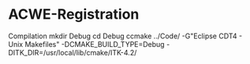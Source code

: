 ACWE-Registration
=================

Compilation
mkdir Debug
cd Debug
ccmake ../Code/ -G"Eclipse CDT4 - Unix Makefiles" -DCMAKE_BUILD_TYPE=Debug -DITK_DIR=/usr/local/lib/cmake/ITK-4.2/
